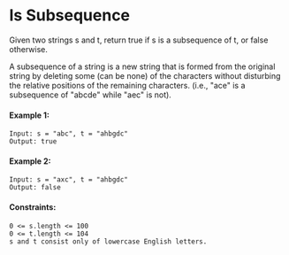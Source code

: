 # Is Subsequence

Given two strings s and t, return true if s is a subsequence of t, or false otherwise.

A subsequence of a string is a new string that is formed from the original string by deleting some (can be none) of the characters
without disturbing the relative positions of the remaining characters. (i.e., "ace" is a subsequence of "abcde" while "aec" is not).

#### Example 1:
```
Input: s = "abc", t = "ahbgdc"
Output: true
```

#### Example 2:
```
Input: s = "axc", t = "ahbgdc"
Output: false
```

#### Constraints:
```
0 <= s.length <= 100
0 <= t.length <= 104
s and t consist only of lowercase English letters.
```
